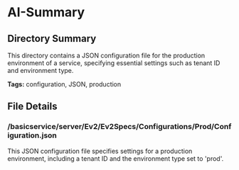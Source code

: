 # AI-Summary
## Directory Summary
This directory contains a JSON configuration file for the production environment of a service, specifying essential settings such as tenant ID and environment type.

**Tags:** configuration, JSON, production

## File Details
    
### /basicservice/server/Ev2/Ev2Specs/Configurations/Prod/Configuration.json
This JSON configuration file specifies settings for a production environment, including a tenant ID and the environment type set to 'prod'.
